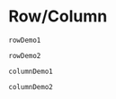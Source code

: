 # Row/Column

```widget
rowDemo1
```

```widget
rowDemo2
```

```widget
columnDemo1
```

```widget
columnDemo2
```